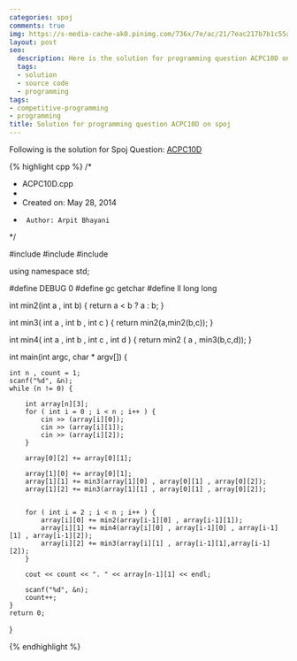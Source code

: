 ```yaml
---
categories: spoj
comments: true
img: https://s-media-cache-ak0.pinimg.com/736x/7e/ac/21/7eac217b7b1c55ab7fd56758e4e181be.jpg
layout: post
seo:
  description: Here is the solution for programming question ACPC10D on spoj
  tags:
  - solution
  - source code
  - programming
tags:
- competitive-programming
- programming
title: Solution for programming question ACPC10D on spoj
---
```


Following is the solution for Spoj Question: [ACPC10D](http://www.spoj.com/problems/ACPC10D/)

{% highlight cpp %}
/*
 * ACPC10D.cpp
 *
 *  Created on: May 28, 2014
 *      Author: Arpit Bhayani
 */

#include <cstdio>
#include <cstdlib>
#include <iostream>

using namespace std;

#define DEBUG 0
#define gc getchar
#define ll long long

int min2(int a , int b) {
	return a < b ? a : b;
}

int min3( int a , int b , int c ) {
	return min2(a,min2(b,c));
}

int min4( int a , int b , int c , int d ) {
	return min2 ( a , min3(b,c,d));
}

int main(int argc, char * argv[]) {

	int n , count = 1;
	scanf("%d", &n);
	while (n != 0) {

		int array[n][3];
		for ( int i = 0 ; i < n ; i++ ) {
			cin >> (array[i][0]);
			cin >> (array[i][1]);
			cin >> (array[i][2]);
		}

		array[0][2] += array[0][1];

		array[1][0] += array[0][1];
		array[1][1] += min3(array[1][0] , array[0][1] , array[0][2]);
		array[1][2] += min3(array[1][1] , array[0][1] , array[0][2]);


		for ( int i = 2 ; i < n ; i++ ) {
			array[i][0] += min2(array[i-1][0] , array[i-1][1]);
			array[i][1] += min4(array[i][0] , array[i-1][0] , array[i-1][1] , array[i-1][2]);
			array[i][2] += min3(array[i][1] , array[i-1][1],array[i-1][2]);
		}

		cout << count << ". " << array[n-1][1] << endl;

		scanf("%d", &n);
		count++;
	}
	return 0;
}

{% endhighlight %}